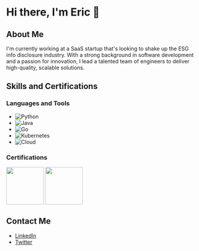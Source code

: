 # Hi there, I'm Eric 👋

## About Me
I'm currently working at a SaaS startup that's looking to shake up the ESG info disclosure industry. With a strong background in software development and a passion for innovation, I lead a talented team of engineers to deliver high-quality, scalable solutions.

## Skills and Certifications

### Languages and Tools
- ![Python](https://img.shields.io/badge/-Python-3776AB?logo=python&logoColor=white&style=plastic)
- ![Java](https://img.shields.io/badge/Java-ED8B00?style=plastic&logo=java&logoColor=white)
- ![Go](https://img.shields.io/badge/Go-00ADD8?style=plastic&logo=go&logoColor=white)
- ![Kubernetes](https://img.shields.io/badge/Kubernetes-326CE5?style=plastic&logo=kubernetes&logoColor=white)
- ![Cloud](https://img.shields.io/badge/Cloud-0089D6?style=plastic&logo=cloud&logoColor=white)


### Certifications
<p>
  <a href="https://www.credly.com/badges/5edb10f9-1c11-4a8b-92e7-a7f58b085fda/public_url" style="text-decoration: none;">
  <img src="https://images.credly.com/images/4e3d6f9f-55d7-4ea7-b0e6-f4d4ff543e22/image.png" width="100" height="100" />
  </a>
  <a href="https://credentials.databricks.com/8269edfe-95d1-4df5-b25d-6ff8e4a03fd3" style="text-decoration: none;">
  <img src="https://api.accredible.com/v1/frontend/credential_website_embed_image/badge/107193483" width="100" height="100" />
  </a>
</p>

## Contact Me
- [LinkedIn](https://www.linkedin.com/in/eric-shen-96bbb6148/)
- [Twitter](https://x.com/ericjeee)
